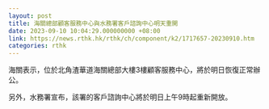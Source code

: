 ```yaml
---
layout: post
title: 海關總部顧客服務中心與水務署客戶諮詢中心明天重開
date: 2023-09-10 10:04:29.000000000 +08:00
link: https://news.rthk.hk/rthk/ch/component/k2/1717657-20230910.htm
categories: rthk
---
```


海關表示，位於北角渣華道海關總部大樓3樓顧客服務中心，將於明日恢復正常辦公。

另外，水務署宣布，該署的客戶諮詢中心將於明日上午9時起重新開放。
